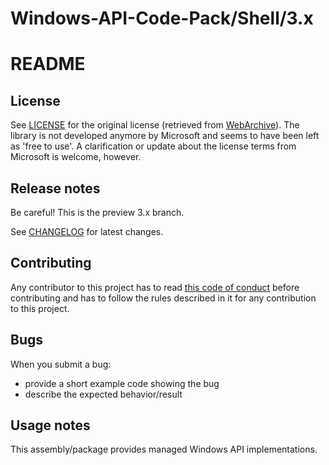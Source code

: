 ﻿Windows-API-Code-Pack/Shell/3.x
===============================

README
======

License
-------

See [LICENSE](https://github.com/pierresprim/Windows-API-Code-Pack/blob/master/LICENSE) for the original license (retrieved from [WebArchive](http://web.archive.org/web/20130717101016/http://archive.msdn.microsoft.com/WindowsAPICodePack/Project/License.aspx)). The library is not developed anymore by Microsoft and seems to have been left as 'free to use'. A clarification or update about the license terms from Microsoft is welcome, however.

Release notes
-------------

Be careful! This is the preview 3.x branch.

See [CHANGELOG](https://github.com/pierresprim/Windows-API-Code-Pack/blob/master/CHANGELOG.md) for latest changes.

Contributing
------------

Any contributor to this project has to read [this code of conduct](https://github.com/pierresprim/Windows-API-Code-Pack/blob/master/CODE_OF_CONDUCT.md) before contributing and has to follow the rules described in it for any contribution to this project.

Bugs
----

When you submit a bug:

 - provide a short example code showing the bug
 - describe the expected behavior/result

Usage notes
-----------

This assembly/package provides managed Windows API implementations.
